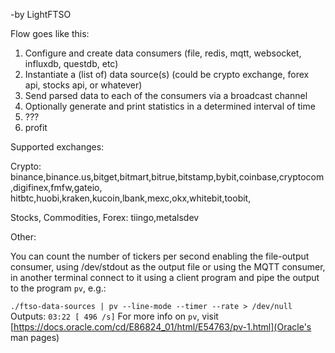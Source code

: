 -by LightFTSO

Flow goes like this:

1. Configure and create data consumers (file, redis, mqtt, websocket, influxdb, questdb, etc)
2. Instantiate a (list of) data source(s) (could be crypto exchange, forex api, stocks api, or whatever)
3. Send parsed data to each of the consumers via a broadcast channel
4. Optionally generate and print statistics in a determined interval of time
5. ???
6. profit

Supported exchanges:

Crypto:
binance,binance.us,bitget,bitmart,bitrue,bitstamp,bybit,coinbase,cryptocom,digifinex,fmfw,gateio,
hitbtc,huobi,kraken,kucoin,lbank,mexc,okx,whitebit,toobit,

Stocks, Commodities, Forex:
tiingo,metalsdev

Other:


You can count the number of tickers per second enabling the file-output consumer, using /dev/stdout as the output file
or using the MQTT consumer, in another terminal connect to it using a client program and pipe the output to the program `pv`, e.g.:

`./ftso-data-sources | pv --line-mode --timer --rate > /dev/null`
Outputs:
`03:22 [ 496 /s]`
For more info on `pv`, visit [https://docs.oracle.com/cd/E86824_01/html/E54763/pv-1.html](Oracle's man pages)